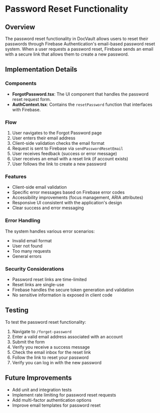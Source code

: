 # Password Reset Functionality

## Overview

The password reset functionality in DocVault allows users to reset their passwords through Firebase Authentication's email-based password reset system. When a user requests a password reset, Firebase sends an email with a secure link that allows them to create a new password.

## Implementation Details

### Components

- **ForgotPassword.tsx**: The UI component that handles the password reset request form.
- **AuthContext.tsx**: Contains the `resetPassword` function that interfaces with Firebase.

### Flow

1. User navigates to the Forgot Password page
2. User enters their email address
3. Client-side validation checks the email format
4. Request is sent to Firebase via `sendPasswordResetEmail`
5. User receives feedback (success or error message)
6. User receives an email with a reset link (if account exists)
7. User follows the link to create a new password

### Features

- Client-side email validation
- Specific error messages based on Firebase error codes
- Accessibility improvements (focus management, ARIA attributes)
- Responsive UI consistent with the application's design
- Clear success and error messaging

### Error Handling

The system handles various error scenarios:

- Invalid email format
- User not found
- Too many requests
- General errors

### Security Considerations

- Password reset links are time-limited
- Reset links are single-use
- Firebase handles the secure token generation and validation
- No sensitive information is exposed in client code

## Testing

To test the password reset functionality:

1. Navigate to `/forgot-password`
2. Enter a valid email address associated with an account
3. Submit the form
4. Verify you receive a success message
5. Check the email inbox for the reset link
6. Follow the link to reset your password
7. Verify you can log in with the new password

## Future Improvements

- Add unit and integration tests
- Implement rate limiting for password reset requests
- Add multi-factor authentication options
- Improve email templates for password reset
